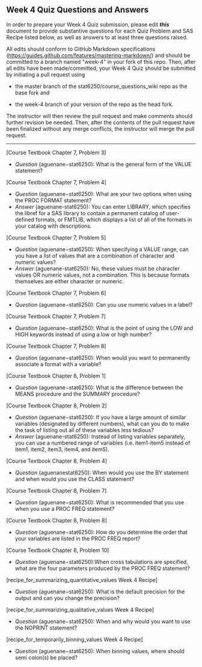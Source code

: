 ## Week 4 Quiz Questions and Answers

In order to prepare your Week 4 Quiz submission, please edit ***this*** document to provide substantive questions for each Quiz Problem and SAS Recipe listed below, as well as answers to at least three questions raised.

All edits should conform to GitHub Markdown specifications (https://guides.github.com/features/mastering-markdown/) and should be committed to a branch named "week-4" in your fork of this repo. Then, after all edits have been made/committed, your Week 4 Quiz should be submitted by initiating a pull request using

- the master branch of the stat6250/course_questions_wiki repo as the base fork and

- the week-4 branch of your version of the repo as the head fork.

The instructor will then review the pull request and make comments should further revision be needed. Then, after the contents of the pull request have been finalized without any merge conflicts, the instructor will merge the pull request.

********************************************************************************



[Course Textbook Chapter 7, Problem 3]
-	*Question* (aguenane−stat6250): What is the general form of the VALUE statement?


[Course Textbook Chapter 7, Problem 4]
-	*Question* (aguenane−stat6250): What are your two options when using the PROC FORMAT statement?
-	*Answer* (aguenane-stat6250): You can enter LIBRARY, which specifies the libref for a SAS library to contain a permanent catalog of user-defined formats, or FMTLIB, which displays a list of all of the formats in your catalog with descriptions.

[Course Textbook Chapter 7, Problem 5]
-	*Question* (aguenane−stat6250): When specifying a VALUE range, can you have a list of values that are a combination of character and numeric values?
-	*Answer* (aguenane-stat6250): No, these values must be character values OR numeric values, not a combination. This is because formats themselves are either character or numeric.

[Course Textbook Chapter 7, Problem 6]
-	*Question* (aguenane−stat6250): Can you use numeric values in a label?


[Course Textbook Chapter 7, Problem 7]
-	*Question* (aguenane−stat6250): What is the point of using the LOW and HIGH keywords instead of using a low or high number?


[Course Textbook Chapter 7, Problem 8]
-	*Question* (aguenane−stat6250): When would you want to permanently associate a format with a variable?


[Course Textbook Chapter 8, Problem 1]
-	*Question* (aguenane−stat6250): What is the difference between the MEANS procedure and the SUMMARY procedure?


[Course Textbook Chapter 8, Problem 2]
-	*Question* (aguenane−stat6250): If you have a large amount of similar variables (designated by different numbers), what can you do to make the task of listing out all of these variables less tedious?
-	*Answer* (aguenane-stat6250): Instead of listing variables separately, you can use a numbered range of variables (i.e. item1-item5 instead of item1, item2, item3, item4, and item5).

[Course Textbook Chapter 8, Problem 4]
-	*Question* (aguenanestat6250): When would you use the BY statement and when would you use the CLASS statement?


[Course Textbook Chapter 8, Problem 7]
-	*Question* (aguenane−stat6250): What is recommended that you use when you use a PROC FREQ statement?


[Course Textbook Chapter 8, Problem 8]
-	*Question* (aguenane−stat6250): How do you determine the order that your variables are listed in the PROC FREQ report?


[Course Textbook Chapter 8, Problem 10]
-	*Question* (aguenane−stat6250):When cross tabulations are specified, what are the four parameters produced by the PROC FREQ statement?


[recipe_for_summarizing_quantitative_values Week 4 Recipe]
-	*Question* (aguenane−stat6250): What is the default precision for the output and can you change the precision?


[recipe_for_summarizing_qualitative_values Week 4 Recipe]
-	*Question* (aguenane−stat6250): When and why would you want to use the NOPRINT statement?


[recipe_for_temporarily_binning_values Week 4 Recipe]
-	*Question* (aguenane−stat6250): When binning values, where should semi colon(s) be placed? 

